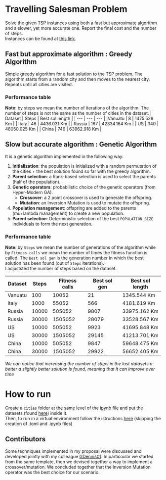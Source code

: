 # Travelling Salesman Problem

Solve the given TSP instances using both a fast but approximate algorithm and a slower, yet more accurate one. Report the final cost and the number of steps.  
Instances can be found at [this link](https://github.com/squillero/computational-intelligence/tree/master/2024-25/cities).

## Fast but approximate algorithm : Greedy Algorithm
Simple greedy algorithm for a fast solution to the TSP problem. The algorithm starts from a random city and then moves to the nearest city. Repeats until all cities are visited.
### Performance table
**Note**: by steps we mean the number of iterations of the algorithm. The number of steps is not the same as the number of cities in the dataset.
| Dataset | Steps | Best sol length |
| --- | --- | --- |
|Vanuatu | 8 | 1475.528 Km |
| Italy | 46 | 4436.031 Km |
| Russia | 167 | 42334.164 Km |
| US | 340 | 48050.025 Km  |
| China | 746 | 63962.918 Km |

## Slow but accurate algorithm : Genetic Algorithm
It is a genetic algorithm implemented in the following way:
1. **Initialization**: the population is initialized with a random permutation of the cities + the best solution found so far with the greedy algorithm.
2. **Parent selection**: a Rank-based selection is used to select the parents (half of the population).
3. **Genetic operators**: probabilistic choice of the genetic operators (from Hyper-Modern GA).
    - **Crossover**: a 2 point crossover is used to generate the offspring.
    - **Mutation**: an Inversion Mutation is used to mutate the offspring.
4. **Population management**: offspring are added to the parents (mu+lambda management) to create a new population.
5. **Parent selection**: Deterministic selection of the best `POPULATION_SIZE` individuals to form the next generation.

### Performance table
**Note**: by `Steps` we mean the number of generations of the algorithm while by `Fitness calls` we mean the number of times the fitness function is called. The `Best sol gen` is the generation number in which the best solution has been found (out of `Steps` iterations).\
I adjuststed the number of steps based on the dataset.

| Dataset | Steps | Fitness calls | Best sol gen | Best sol length |
| --- | --- | --- | --- | --- |
|Vanuatu | 100 | 10052 | 21 | 1345.544 Km |
| Italy | 1000 | 55052 | 566 | 4181.619 Km |
| Russia | 10000 | 505052 | 9807 | 33975.162 Km |
| Russia | 30000 | 1505052 | 28079 | 33528.567 Km |
| US | 10000 | 505052 | 9923 | 41695.848 Km | 
| US | 30000 | 1505052 | 29145 | 41213.701 Km |
| China | 10000 | 505052 | 9847 | 59648.475 Km |
| China | 30000 | 1505052 | 29922 | 56652.405 Km |


*We can notice that increasing the number of steps in the last datasets a better a slightly better solution is found, meaning that it can improve over time*

# How to run
Create a `cities` folder at the same level of the ipynb file and put the datasets (found [here](https://github.com/squillero/computational-intelligence/tree/master/2024-25/cities)) inside it.  
Then, to run in a virtual environment follow the istructions [here](https://github.com/squillero/computational-intelligence/tree/master/2024-25/contrib/poetry_installation_guide) (skipping the creation of .toml and .ipynb files)



## Contributors
Some techniques implemented in my proposal were discussed and developed jointly with my colleague [GDennis01](https://github.com/GDennis01/). In particoular we started from the same template, then we devised together a way to implement a crossover/mutation. We concluded together that the Inversion Mutation operator was the best choice for our scenario.

